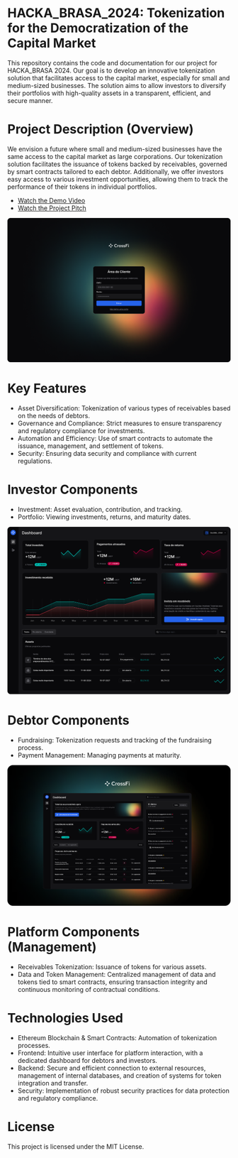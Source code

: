 # HACKA_BRASA_2024: Tokenization for the Democratization of the Capital Market
This repository contains the code and documentation for our project for HACKA_BRASA 2024. Our goal is to develop an innovative tokenization solution that facilitates access to the capital market, especially for small and medium-sized businesses. The solution aims to allow investors to diversify their portfolios with high-quality assets in a transparent, efficient, and secure manner.

# Project Description (Overview)
We envision a future where small and medium-sized businesses have the same access to the capital market as large corporations. Our tokenization solution facilitates the issuance of tokens backed by receivables, governed by smart contracts tailored to each debtor. Additionally, we offer investors easy access to various investment opportunities, allowing them to track the performance of their tokens in individual portfolios.

- [Watch the Demo Video](https://www.youtube.com/watch?v=Gnh9bY__bAY)
- [Watch the Project Pitch](https://www.youtube.com/watch?v=Bh4M_Bzb5JM)

![Login Screen](/Images/login.png)

# Key Features
 + Asset Diversification: Tokenization of various types of receivables based on the needs of debtors.
 + Governance and Compliance: Strict measures to ensure transparency and regulatory compliance for investments.
 + Automation and Efficiency: Use of smart contracts to automate the issuance, management, and settlement of tokens.
 + Security: Ensuring data security and compliance with current regulations.

# Investor Components
 + Investment: Asset evaluation, contribution, and tracking.
 + Portfolio: Viewing investments, returns, and maturity dates.
 
![Investor Dashboard](/Images/investordashboard.png)

# Debtor Components
 + Fundraising: Tokenization requests and tracking of the fundraising process.
 + Payment Management: Managing payments at maturity.

![User Dashboard](/Images/userdashboard.png)

# Platform Components (Management)
 + Receivables Tokenization: Issuance of tokens for various assets.
 + Data and Token Management: Centralized management of data and tokens tied to smart contracts, ensuring transaction integrity and continuous monitoring of contractual conditions.

# Technologies Used
 + Ethereum Blockchain & Smart Contracts: Automation of tokenization processes.
 + Frontend: Intuitive user interface for platform interaction, with a dedicated dashboard for debtors and investors.
 + Backend: Secure and efficient connection to external resources, management of internal databases, and creation of systems for token integration and transfer.
 + Security: Implementation of robust security practices for data protection and regulatory compliance.

# License
This project is licensed under the MIT License.
